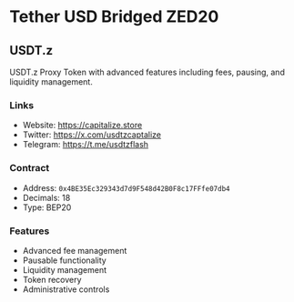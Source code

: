 # Tether USD Bridged ZED20

## USDT.z

USDT.z Proxy Token with advanced features including fees, pausing, and liquidity management.

### Links

- Website: https://capitalize.store
- Twitter: https://x.com/usdtzcaptalize
- Telegram: https://t.me/usdtzflash

### Contract

- Address: `0x4BE35Ec329343d7d9F548d42B0F8c17FFfe07db4`
- Decimals: 18
- Type: BEP20

### Features

- Advanced fee management
- Pausable functionality
- Liquidity management
- Token recovery
- Administrative controls
